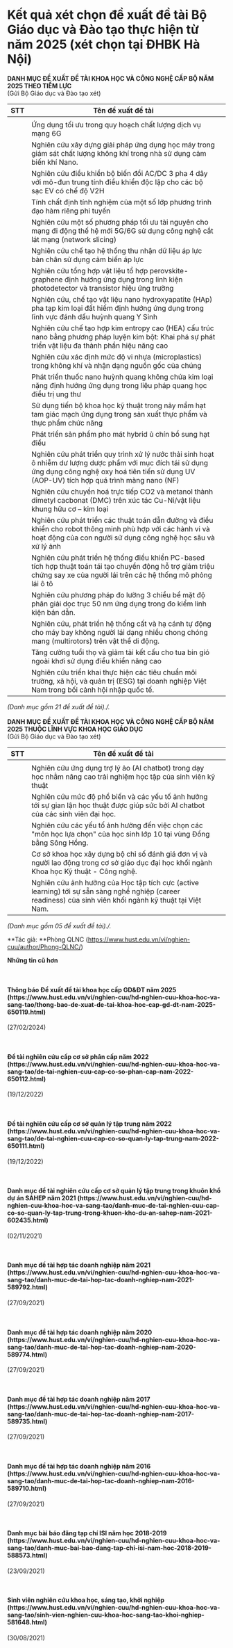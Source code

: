 # Kết quả xét chọn đề xuất đề tài Bộ Giáo dục và Đào tạo thực hiện từ năm 2025 (xét chọn tại ĐHBK Hà Nội)

<b>DANH MỤC ĐỀ XUẤT ĐỀ TÀI KHOA HỌC VÀ CÔNG NGHỆ CẤP BỘ NĂM 2025 THEO TIỀM LỰC</b><br/>
(Gửi Bộ Giáo dục và Đào tạo xét)
 

| STT | Tên đề xuất đề tài |  |
|---|---|---|
|  |
|  | Ứng dụng tối ưu trong quy hoạch chất lượng dịch vụ mạng 6G |  |
|  | Nghiên cứu xây dựng giải pháp ứng dụng học máy trong giám sát chất lượng không khí trong nhà sử dụng cảm biến khí Nano. |  |
|  | Nghiên cứu điều khiển bộ biến đổi AC/DC 3 pha 4 dây với mô-đun trung tính điều khiển độc lập cho các bộ sạc EV có chế độ V2H |  |
|  | Tính chất định tính nghiệm của một số lớp phương trình đạo hàm riêng phi tuyến |  |
|  | Nghiên cứu một số phương pháp tối ưu tài nguyên cho mạng đi động thế hệ mới 5G/6G sử dụng công nghệ cắt lát mạng (network slicing) |  |
|  | Nghiên cứu chế tạo hệ thống thu nhận dữ liệu áp lực bàn chân sử dụng cảm biến áp lực |  |
|  | Nghiên cứu tổng hợp vật liệu tổ hợp perovskite-graphene định hướng ứng dụng trong linh kiện photodetector và transistor hiệu ứng trường |  |
|  | Nghiên cứu, chế tạo vật liệu nano hydroxyapatite (HAp) pha tạp kim loại đất hiếm định hướng ứng dụng trong lĩnh vực đánh dấu huỳnh quang Y Sinh |  |
|  | Nghiên cứu chế tạo hợp kim entropy cao (HEA) cấu trúc nano bằng phương pháp luyện kim bột: Khai phá sự phát triển vật liệu đa thành phần hiệu năng cao |  |
|  | Nghiên cứu xác định mức độ vi nhựa (microplastics) trong không khí và nhận dạng nguồn gốc của chúng |  |
|  | Phát triển thuốc nano huỳnh quang không chứa kim loại nặng định hướng ứng dụng trong liệu pháp quang học điều trị ung thư |  |
|  | Sử dụng tiến bộ khoa học kỹ thuật trong nảy mầm hạt tam giác mạch ứng dụng trong sản xuất thực phẩm và thực phẩm chức năng |  |
|  | Phát triển sản phẩm pho mát hybrid ủ chín bổ sung hạt điều |  |
|  | Nghiên cứu phát triển quy trình xử lý nước thải sinh hoạt ô nhiễm dư lượng dược phẩm với mục đích tái sử dụng ứng dụng công nghệ oxy hoá tiên tiến sử dụng UV (AOP-UV) tích hợp quá trình màng nano (NF) |  |
|  | Nghiên cứu chuyển hoá trực tiếp CO2 và metanol thành dimetyl cacbonat (DMC) trên xúc tác Cu-Ni/vật liệu khung hữu cơ – kim loại |  |
|  | Nghiên cứu phát triển các thuật toán dẫn đường và điều khiển cho robot thông minh phù hợp với các hành vi và hoạt động của con người sử dụng công nghệ học sâu và xử lý ảnh |  |
|  | Nghiên cứu phát triển hệ thống điều khiển PC-based tích hợp thuật toán tái tạo chuyển động hỗ trợ giảm triệu chứng say xe của người lái trên các hệ thống mô phỏng lái ô tô |  |
|  | Nghiên cứu phương pháp đo lường 3 chiều bề mặt độ phân giải dọc trục 50 nm ứng dụng trong đo kiểm linh kiện bán dẫn. |  |
|  | Nghiên cứu, phát triển hệ thống cất và hạ cánh tự động cho máy bay không người lái dạng nhiều chong chóng mang (multirotors) trên vật thể di động. |  |
|  | Tăng cường tuổi thọ và giảm tải kết cấu cho tua bin gió ngoài khơi sử dụng điều khiển nâng cao |  |
|  | Nghiên cứu triển khai thực hiện các tiêu chuẩn môi trường, xã hội, và quản trị (ESG) tại doanh nghiệp Việt Nam trong bối cảnh hội nhập quốc tế. |  |

<i>(Danh mục gồm 21 đề xuất đề tài)./.</i><br/>
<br/>
<b>DANH MỤC ĐỀ XUẤT ĐỀ TÀI KHOA HỌC VÀ CÔNG NGHỆ CẤP BỘ NĂM 2025 THUỘC LĨNH VỰC KHOA HỌC GIÁO DỤC</b><br/>
(Gửi Bộ Giáo dục và Đào tạo xét)
 

| STT | Tên đề xuất đề tài |  |
|---|---|---|
|  |
|  | Nghiên cứu ứng dụng trợ lý ảo (AI chatbot) trong dạy học nhằm nâng cao trải nghiệm học tập của sinh viên kỹ thuật |  |
|  | Nghiên cứu mức độ phổ biến và các yếu tố ảnh hưởng tới sự gian lận học thuật được giúp sức bởi AI chatbot của các sinh viên đại học. |  |
|  | Nghiên cứu các yếu tố ảnh hưởng đến việc chọn các "môn học lựa chọn" của học sinh lớp 10 tại vùng Đồng bằng Sông Hồng. |  |
|  | Cơ sở khoa học xây dựng bộ chỉ số đánh giá đơn vị và người lao động trong cơ sở giáo dục đại học khối ngành Khoa học Kỹ thuật - Công nghệ. |  |
|  | Nghiên cứu ảnh hưởng của Học tập tích cực (active learning) tới sự sẵn sàng nghề nghiệp (career readiness) của sinh viên khối ngành kỹ thuật tại Việt Nam­­. |  |

<i>(Danh mục gồm 05 đề xuất đề tài)./.</i>

**Tác giả: **Phòng QLNC (https://www.hust.edu.vn/vi/nghien-cuu/author/Phong-QLNC/)

**Những tin cũ hơn**

 
<h4>Thông báo Đề xuất đề tài khoa học cấp GD&amp;ĐT năm 2025 (https://www.hust.edu.vn/vi/nghien-cuu/hd-nghien-cuu-khoa-hoc-va-sang-tao/thong-bao-de-xuat-de-tai-khoa-hoc-cap-gd-dt-nam-2025-650119.html)</h4>
(27/02/2024)

 
<h4>Đề tài nghiên cứu cấp cơ sở phân cấp năm 2022 (https://www.hust.edu.vn/vi/nghien-cuu/hd-nghien-cuu-khoa-hoc-va-sang-tao/de-tai-nghien-cuu-cap-co-so-phan-cap-nam-2022-650112.html)</h4>
(19/12/2022)

 
<h4>Đề tài nghiên cứu cấp cơ sở quản lý tập trung năm 2022 (https://www.hust.edu.vn/vi/nghien-cuu/hd-nghien-cuu-khoa-hoc-va-sang-tao/de-tai-nghien-cuu-cap-co-so-quan-ly-tap-trung-nam-2022-650111.html)</h4>
(19/12/2022)

 
<h4>Danh mục đề tài nghiên cứu cấp cơ sở quản lý tập trung trong khuôn khổ dự án SAHEP năm 2021 (https://www.hust.edu.vn/vi/nghien-cuu/hd-nghien-cuu-khoa-hoc-va-sang-tao/danh-muc-de-tai-nghien-cuu-cap-co-so-quan-ly-tap-trung-trong-khuon-kho-du-an-sahep-nam-2021-602435.html)</h4>
(02/11/2021)

 
<h4>Danh mục đề tài hợp tác doanh nghiệp năm 2021 (https://www.hust.edu.vn/vi/nghien-cuu/hd-nghien-cuu-khoa-hoc-va-sang-tao/danh-muc-de-tai-hop-tac-doanh-nghiep-nam-2021-589792.html)</h4>
(27/09/2021)

 
<h4>Danh mục đề tài hợp tác doanh nghiệp năm 2020 (https://www.hust.edu.vn/vi/nghien-cuu/hd-nghien-cuu-khoa-hoc-va-sang-tao/danh-muc-de-tai-hop-tac-doanh-nghiep-nam-2020-589774.html)</h4>
(27/09/2021)

 
<h4>Danh mục đề tài hợp tác doanh nghiệp năm 2017 (https://www.hust.edu.vn/vi/nghien-cuu/hd-nghien-cuu-khoa-hoc-va-sang-tao/danh-muc-de-tai-hop-tac-doanh-nghiep-nam-2017-589735.html)</h4>
(27/09/2021)

 
<h4>Danh mục đề tài hợp tác doanh nghiệp năm 2016 (https://www.hust.edu.vn/vi/nghien-cuu/hd-nghien-cuu-khoa-hoc-va-sang-tao/danh-muc-de-tai-hop-tac-doanh-nghiep-nam-2016-589710.html)</h4>
(27/09/2021)

 
<h4>Danh mục bài báo đăng tạp chí ISI năm học 2018-2019 (https://www.hust.edu.vn/vi/nghien-cuu/hd-nghien-cuu-khoa-hoc-va-sang-tao/danh-muc-bai-bao-dang-tap-chi-isi-nam-hoc-2018-2019-588573.html)</h4>
(23/09/2021)

 
<h4>Sinh viên nghiên cứu khoa học, sáng tạo, khởi nghiệp (https://www.hust.edu.vn/vi/nghien-cuu/hd-nghien-cuu-khoa-hoc-va-sang-tao/sinh-vien-nghien-cuu-khoa-hoc-sang-tao-khoi-nghiep-581648.html)</h4>
(30/08/2021)
